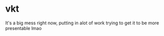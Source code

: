 # vkt

It's a big mess right now, putting in alot of work trying to get it to be more presentable lmao 
